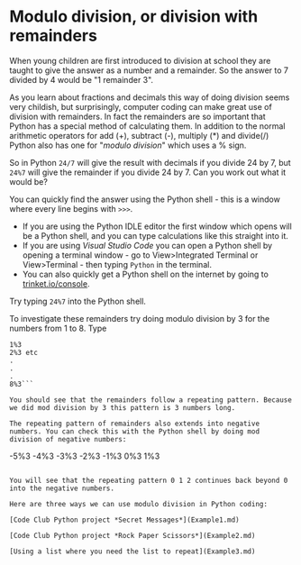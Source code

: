 # Modulo division, or division with remainders


When young children are first introduced to division at school they are taught to give the answer as a number and a remainder. So the answer to 7 divided by 4 would be "1 remainder 3".

As you learn about fractions and decimals this way of doing division seems very childish, but surprisingly, computer coding can make great use of division with remainders. In fact the remainders are so important that Python has a special method of calculating them. In addition to the normal arithmetic operators for add (+), subtract (-), multiply (\*) and divide(/) Python also has one for "*modulo division*" which uses a % sign.

So in Python ```24/7``` will give the result with decimals if you divide 24 by 7, but ```24%7``` will give the remainder if you divide 24 by 7. Can you work out what it would be?

You can quickly find the answer using the Python shell - this is a window where every line begins with ```>>>```. 

* If you are using the Python IDLE editor the first window which opens will be a Python shell, and you can type calculations like this straight into it. 
* If you are using *Visual Studio Code* you can open a Python shell by opening a terminal window - go to View>Integrated Terminal or View>Terminal - then typing ```Python``` in the terminal.
* You can also quickly get a Python shell on the internet by going to [trinket.io/console](https://trinket.io/console).

Try typing ```24%7``` into the Python shell.

To investigate these remainders try doing modulo division by 3 for the numbers from 1 to 8. Type
```
1%3
2%3 etc
.
.
.
8%3```

You should see that the remainders follow a repeating pattern. Because we did mod division by 3 this pattern is 3 numbers long.

The repeating pattern of remainders also extends into negative numbers. You can check this with the Python shell by doing mod division of negative numbers:
```
-5%3
-4%3
-3%3
-2%3
-1%3
0%3
1%3
```

You will see that the repeating pattern 0 1 2 continues back beyond 0 into the negative numbers.

Here are three ways we can use modulo division in Python coding:

[Code Club Python project *Secret Messages*](Example1.md)

[Code Club Python project *Rock Paper Scissors*](Example2.md)

[Using a list where you need the list to repeat](Example3.md)

